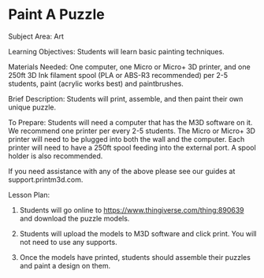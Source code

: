 # Paint A Puzzle

Subject Area: Art

Learning Objectives: Students will learn basic painting techniques.   
   
Materials Needed: One computer, one Micro or Micro+ 3D printer, and one 250ft 3D Ink filament spool \(PLA or ABS-R3 recommended\) per 2-5 students, paint \(acrylic works best\) and paintbrushes. 

Brief Description: Students will print, assemble, and then paint their own unique puzzle. 

To Prepare: Students will need a computer that has the M3D software on it. We recommend one printer per every 2-5 students. The Micro or Micro+ 3D printer will need to be plugged into both the wall and the computer. Each printer will need to have a 250ft spool feeding into the external port. A spool holder is also recommended. 

If you need assistance with any of the above please see our guides at support.printm3d.com. 

Lesson Plan: 

1. Students will go online to https://www.thingiverse.com/thing:890639 and download the puzzle models. 

2. Students will upload the models to M3D software and click print. You will not need to use any supports. 

3. Once the models have printed, students should assemble their puzzles and paint a design on them. 

